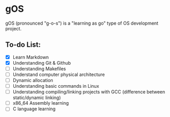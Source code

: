 # gOS
gOS (pronounced "g-o-s") is a "learning as go" type of OS development project.

## To-do List:
- [x] Learn Markdown
- [x] Understanding Git & Github
- [ ] Understanding Makefiles
- [ ] Understand computer physical architecture
- [ ] Dynamic allocation
- [ ] Understanding basic commands in Linux
- [ ] Understanding compiling/linking projects with GCC (difference between static/dynamic linking) 
- [ ] x86_64 Assembly learning
- [ ] C language learning
